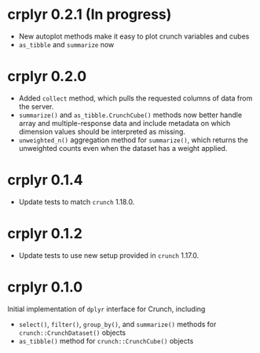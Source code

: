 # crplyr 0.2.1 (In progress)
* New autoplot methods make it easy to plot crunch variables and cubes
* `as_tibble` and `summarize` now 

# crplyr 0.2.0
* Added `collect` method, which pulls the requested columns of data from the server.
* `summarize()` and `as_tibble.CrunchCube()` methods now better handle array and multiple-response data and include metadata on which dimension values should be interpreted as missing.
* `unweighted_n()` aggregation method for `summarize()`, which returns the unweighted counts even when the dataset has a weight applied.

# crplyr 0.1.4

* Update tests to match `crunch` 1.18.0.

# crplyr 0.1.2

* Update tests to use new setup provided in `crunch` 1.17.0.

# crplyr 0.1.0

Initial implementation of `dplyr` interface for Crunch, including

* `select()`, `filter()`, `group_by()`, and `summarize()` methods for `crunch::CrunchDataset()` objects
* `as_tibble()` method for `crunch::CrunchCube()` objects
